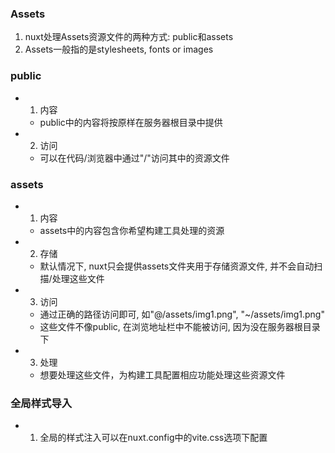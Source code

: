 ### Assets
1. nuxt处理Assets资源文件的两种方式: public和assets
2. Assets一般指的是stylesheets, fonts or images

### public
- 1. 内容
    - public中的内容将按原样在服务器根目录中提供
- 2. 访问
    - 可以在代码/浏览器中通过"/"访问其中的资源文件

### assets
- 1. 内容
    - assets中的内容包含你希望构建工具处理的资源
- 2. 存储
    - 默认情况下, nuxt只会提供assets文件夹用于存储资源文件, 并不会自动扫描/处理这些文件
- 3. 访问
    - 通过正确的路径访问即可, 如"@/assets/img1.png", "~/assets/img1.png"
    - 这些文件不像public, 在浏览地址栏中不能被访问, 因为没在服务器根目录下
- 3. 处理
    - 想要处理这些文件，为构建工具配置相应功能处理这些资源文件

### 全局样式导入
- 1. 全局的样式注入可以在nuxt.config中的vite.css选项下配置
